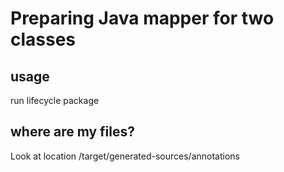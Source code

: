 # Preparing Java mapper for two classes

## usage 
run lifecycle package

## where are my files?
Look at location /target/generated-sources/annotations
